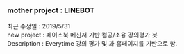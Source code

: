 ### mother project : LINEBOT
최근 수정일 : 2019/5/31<br>
new project : 페이스북 메신저 기반 컴공/소융 강의평가 봇<br>
Description : Everytime 강의 평가 및 과 홈페이지를 기반으로 함. 